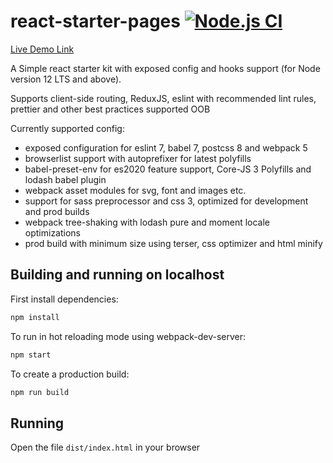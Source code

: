 # react-starter-pages [![Node.js CI](https://github.com/amazingrv/react-starter-pages/actions/workflows/node.js.yml/badge.svg)](https://github.com/amazingrv/react-starter-pages/actions/workflows/node.js.yml)

[Live Demo Link](https://amazingrv.github.io/react-starter-pages/)

A Simple react starter kit with exposed config and hooks support (for Node version 12 LTS and above).

Supports client-side routing, ReduxJS, eslint with recommended lint rules, prettier and other best practices supported OOB

Currently supported config:

- exposed configuration for eslint 7, babel 7, postcss 8 and webpack 5
- browserlist support with autoprefixer for latest polyfills
- babel-preset-env for es2020 feature support, Core-JS 3 Polyfills and lodash babel plugin
- webpack asset modules for svg, font and images etc.
- support for sass preprocessor and css 3, optimized for development and prod builds
- webpack tree-shaking with lodash pure and moment locale optimizations
- prod build with minimum size using terser, css optimizer and html minify

## Building and running on localhost

First install dependencies:

```sh
npm install
```

To run in hot reloading mode using webpack-dev-server:

```sh
npm start
```

To create a production build:

```sh
npm run build
```

## Running

Open the file `dist/index.html` in your browser
